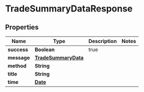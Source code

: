 
# TradeSummaryDataResponse

## Properties
Name | Type | Description | Notes
------------ | ------------- | ------------- | -------------
**success** | **Boolean** | true | 
**message** | [**TradeSummaryData**](TradeSummaryData.md) |  | 
**method** | **String** |  | 
**title** | **String** |  | 
**time** | [**Date**](Date.md) |  | 



